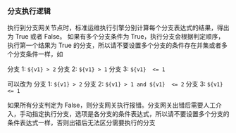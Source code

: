 ### 分支执行逻辑 

执行到分支网关节点时，标准运维执行引擎分别计算每个分支表达式的结果，得出为 True 或者 False。
如果有多个分支条件为 True，执行分支会根据判定顺序，执行第一个结果为 True 的分支，所以请不要设置多个分支的条件存在并集或者多个分支条件一样，如

分支 1: `${v1} > 2`
分支 2: `${v1} > 1`
分支 3: `${v1}  <= 1`

可以改为
分支 1: `${v1} > 2`
分支 2: `${v1} > 1 and ${v1}  <= 2`
分支 3: `${v1}  <= 1`

如果所有分支判定为 False，则分支网关执行报错。分支网关出错后需要人工介入，手动指定执行分支，选项是各分支的条件表达式，所以请不要设置多个分支的条件表达式一样，否则出错后无法区分需要执行的分支
